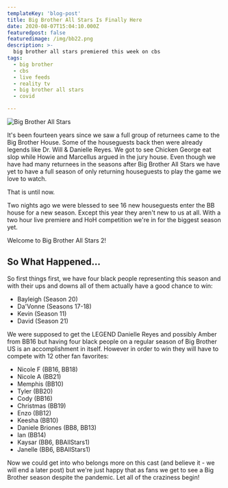 ```yaml
---
templateKey: 'blog-post'
title: Big Brother All Stars Is Finally Here
date: 2020-08-07T15:04:10.000Z
featuredpost: false
featuredimage: /img/bb22.png
description: >-
  big brother all stars premiered this week on cbs
tags:
  - big brother
  - cbs
  - live feeds
  - reality tv
  - big brother all stars
  - covid

---
```


![Big Brother All Stars](/img/bb22.png)

It's been fourteen years since we saw a full group of returnees came to the Big Brother House.  Some of the houseguests back then were already legends like Dr. Will & Danielle Reyes.  We got to see Chicken George eat slop while Howie and Marcellus argued in the jury house.  Even though we have had many returnees in the seasons after Big Brother All Stars we have yet to have a full season of only returning houseguests to play the game we love to watch.

That is until now.

Two nights ago we were blessed to see 16 new houseguests enter the BB house for a new season.  Except this year they aren't new to us at all.  With a two hour live premiere and HoH competition we're in for the biggest season yet.

Welcome to Big Brother All Stars 2!

## So What Happened...

So first things first, we have four black people representing this season and with their ups and downs all of them actually have a good chance to win:

- Bayleigh (Season 20)
- Da'Vonne (Seasons 17-18)
- Kevin (Season 11)
- David (Season 21)

We were supposed to get the LEGEND Danielle Reyes and possibly Amber from BB16 but having four black people on a regular season of Big Brother US is an accomplishment in itself.  However in order to win they will have to compete with 12 other fan favorites:

- Nicole F (BB16, BB18)
- Nicole A (BB21)
- Memphis (BB10)
- Tyler (BB20)
- Cody (BB16)
- Christmas (BB19)
- Enzo (BB12)
- Keesha (BB10)
- Daniele Briones (BB8, BB13)
- Ian (BB14)
- Kaysar (BB6, BBAllStars1)
- Janelle (BB6, BBAllStars1)

Now we could get into who belongs more on this cast (and believe it - we will end a later post) but we're just happy that as fans we get to see a Big Brother season despite the pandemic.  Let all of the craziness begin!

